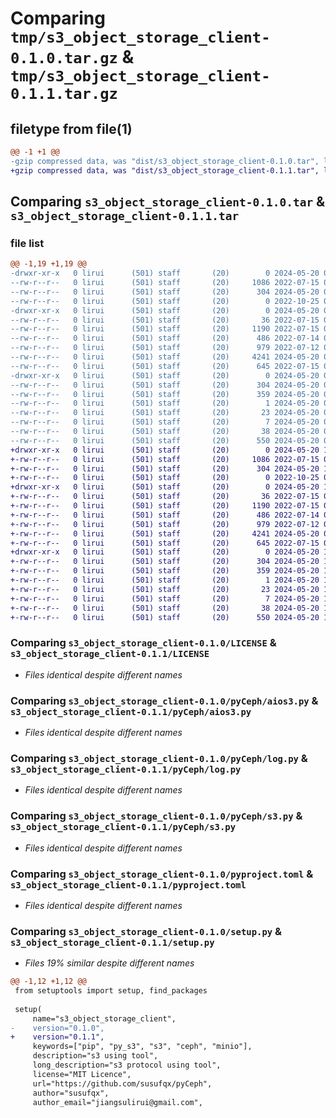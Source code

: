 # Comparing `tmp/s3_object_storage_client-0.1.0.tar.gz` & `tmp/s3_object_storage_client-0.1.1.tar.gz`

## filetype from file(1)

```diff
@@ -1 +1 @@
-gzip compressed data, was "dist/s3_object_storage_client-0.1.0.tar", last modified: Mon May 20 08:35:36 2024, max compression
+gzip compressed data, was "dist/s3_object_storage_client-0.1.1.tar", last modified: Mon May 20 10:20:23 2024, max compression
```

## Comparing `s3_object_storage_client-0.1.0.tar` & `s3_object_storage_client-0.1.1.tar`

### file list

```diff
@@ -1,19 +1,19 @@
-drwxr-xr-x   0 lirui      (501) staff       (20)        0 2024-05-20 08:35:36.000000 s3_object_storage_client-0.1.0/
--rw-r--r--   0 lirui      (501) staff       (20)     1086 2022-07-15 07:21:28.000000 s3_object_storage_client-0.1.0/LICENSE
--rw-r--r--   0 lirui      (501) staff       (20)      304 2024-05-20 08:35:36.000000 s3_object_storage_client-0.1.0/PKG-INFO
--rw-r--r--   0 lirui      (501) staff       (20)        0 2022-10-25 02:05:30.000000 s3_object_storage_client-0.1.0/README.md
-drwxr-xr-x   0 lirui      (501) staff       (20)        0 2024-05-20 08:35:36.000000 s3_object_storage_client-0.1.0/pyCeph/
--rw-r--r--   0 lirui      (501) staff       (20)       36 2022-07-15 09:06:50.000000 s3_object_storage_client-0.1.0/pyCeph/__init__.py
--rw-r--r--   0 lirui      (501) staff       (20)     1190 2022-07-15 09:07:05.000000 s3_object_storage_client-0.1.0/pyCeph/aios3.py
--rw-r--r--   0 lirui      (501) staff       (20)      486 2022-07-14 07:21:24.000000 s3_object_storage_client-0.1.0/pyCeph/crypto.py
--rw-r--r--   0 lirui      (501) staff       (20)      979 2022-07-12 07:08:04.000000 s3_object_storage_client-0.1.0/pyCeph/log.py
--rw-r--r--   0 lirui      (501) staff       (20)     4241 2024-05-20 08:12:31.000000 s3_object_storage_client-0.1.0/pyCeph/s3.py
--rw-r--r--   0 lirui      (501) staff       (20)      645 2022-07-15 07:19:33.000000 s3_object_storage_client-0.1.0/pyproject.toml
-drwxr-xr-x   0 lirui      (501) staff       (20)        0 2024-05-20 08:35:36.000000 s3_object_storage_client-0.1.0/s3_object_storage_client.egg-info/
--rw-r--r--   0 lirui      (501) staff       (20)      304 2024-05-20 08:35:35.000000 s3_object_storage_client-0.1.0/s3_object_storage_client.egg-info/PKG-INFO
--rw-r--r--   0 lirui      (501) staff       (20)      359 2024-05-20 08:35:36.000000 s3_object_storage_client-0.1.0/s3_object_storage_client.egg-info/SOURCES.txt
--rw-r--r--   0 lirui      (501) staff       (20)        1 2024-05-20 08:35:35.000000 s3_object_storage_client-0.1.0/s3_object_storage_client.egg-info/dependency_links.txt
--rw-r--r--   0 lirui      (501) staff       (20)       23 2024-05-20 08:35:35.000000 s3_object_storage_client-0.1.0/s3_object_storage_client.egg-info/requires.txt
--rw-r--r--   0 lirui      (501) staff       (20)        7 2024-05-20 08:35:35.000000 s3_object_storage_client-0.1.0/s3_object_storage_client.egg-info/top_level.txt
--rw-r--r--   0 lirui      (501) staff       (20)       38 2024-05-20 08:35:36.000000 s3_object_storage_client-0.1.0/setup.cfg
--rw-r--r--   0 lirui      (501) staff       (20)      550 2024-05-20 08:35:21.000000 s3_object_storage_client-0.1.0/setup.py
+drwxr-xr-x   0 lirui      (501) staff       (20)        0 2024-05-20 10:20:23.000000 s3_object_storage_client-0.1.1/
+-rw-r--r--   0 lirui      (501) staff       (20)     1086 2022-07-15 07:21:28.000000 s3_object_storage_client-0.1.1/LICENSE
+-rw-r--r--   0 lirui      (501) staff       (20)      304 2024-05-20 10:20:23.000000 s3_object_storage_client-0.1.1/PKG-INFO
+-rw-r--r--   0 lirui      (501) staff       (20)        0 2022-10-25 02:05:30.000000 s3_object_storage_client-0.1.1/README.md
+drwxr-xr-x   0 lirui      (501) staff       (20)        0 2024-05-20 10:20:23.000000 s3_object_storage_client-0.1.1/pyCeph/
+-rw-r--r--   0 lirui      (501) staff       (20)       36 2022-07-15 09:06:50.000000 s3_object_storage_client-0.1.1/pyCeph/__init__.py
+-rw-r--r--   0 lirui      (501) staff       (20)     1190 2022-07-15 09:07:05.000000 s3_object_storage_client-0.1.1/pyCeph/aios3.py
+-rw-r--r--   0 lirui      (501) staff       (20)      486 2022-07-14 07:21:24.000000 s3_object_storage_client-0.1.1/pyCeph/crypto.py
+-rw-r--r--   0 lirui      (501) staff       (20)      979 2022-07-12 07:08:04.000000 s3_object_storage_client-0.1.1/pyCeph/log.py
+-rw-r--r--   0 lirui      (501) staff       (20)     4241 2024-05-20 08:12:31.000000 s3_object_storage_client-0.1.1/pyCeph/s3.py
+-rw-r--r--   0 lirui      (501) staff       (20)      645 2022-07-15 07:19:33.000000 s3_object_storage_client-0.1.1/pyproject.toml
+drwxr-xr-x   0 lirui      (501) staff       (20)        0 2024-05-20 10:20:23.000000 s3_object_storage_client-0.1.1/s3_object_storage_client.egg-info/
+-rw-r--r--   0 lirui      (501) staff       (20)      304 2024-05-20 10:20:22.000000 s3_object_storage_client-0.1.1/s3_object_storage_client.egg-info/PKG-INFO
+-rw-r--r--   0 lirui      (501) staff       (20)      359 2024-05-20 10:20:23.000000 s3_object_storage_client-0.1.1/s3_object_storage_client.egg-info/SOURCES.txt
+-rw-r--r--   0 lirui      (501) staff       (20)        1 2024-05-20 10:20:22.000000 s3_object_storage_client-0.1.1/s3_object_storage_client.egg-info/dependency_links.txt
+-rw-r--r--   0 lirui      (501) staff       (20)       23 2024-05-20 10:20:22.000000 s3_object_storage_client-0.1.1/s3_object_storage_client.egg-info/requires.txt
+-rw-r--r--   0 lirui      (501) staff       (20)        7 2024-05-20 10:20:23.000000 s3_object_storage_client-0.1.1/s3_object_storage_client.egg-info/top_level.txt
+-rw-r--r--   0 lirui      (501) staff       (20)       38 2024-05-20 10:20:23.000000 s3_object_storage_client-0.1.1/setup.cfg
+-rw-r--r--   0 lirui      (501) staff       (20)      550 2024-05-20 10:20:19.000000 s3_object_storage_client-0.1.1/setup.py
```

### Comparing `s3_object_storage_client-0.1.0/LICENSE` & `s3_object_storage_client-0.1.1/LICENSE`

 * *Files identical despite different names*

### Comparing `s3_object_storage_client-0.1.0/pyCeph/aios3.py` & `s3_object_storage_client-0.1.1/pyCeph/aios3.py`

 * *Files identical despite different names*

### Comparing `s3_object_storage_client-0.1.0/pyCeph/log.py` & `s3_object_storage_client-0.1.1/pyCeph/log.py`

 * *Files identical despite different names*

### Comparing `s3_object_storage_client-0.1.0/pyCeph/s3.py` & `s3_object_storage_client-0.1.1/pyCeph/s3.py`

 * *Files identical despite different names*

### Comparing `s3_object_storage_client-0.1.0/pyproject.toml` & `s3_object_storage_client-0.1.1/pyproject.toml`

 * *Files identical despite different names*

### Comparing `s3_object_storage_client-0.1.0/setup.py` & `s3_object_storage_client-0.1.1/setup.py`

 * *Files 19% similar despite different names*

```diff
@@ -1,12 +1,12 @@
 from setuptools import setup, find_packages
 
 setup(
     name="s3_object_storage_client",
-    version="0.1.0",
+    version="0.1.1",
     keywords=["pip", "py_s3", "s3", "ceph", "minio"],
     description="s3 using tool",
     long_description="s3 protocol using tool",
     license="MIT Licence",
     url="https://github.com/susufqx/pyCeph",
     author="susufqx",
     author_email="jiangsulirui@gmail.com",
```

